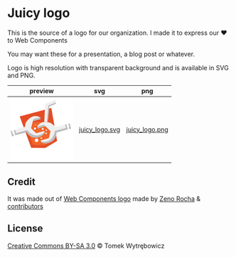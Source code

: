 # Juicy logo

This is the source of a logo for our organization.
I made it to express our :heart: to Web Components

You may want these for a presentation, a blog post or whatever.

Logo is high resolution with transparent background and is available in SVG and PNG.

| preview | svg | png |
| --- | --- | --- |
| <a href="logo"><img width=140 src="juicy_logo.png" alt="Juicy Logo"></a> | [juicy_logo.svg](juicy_logo.svg) | [juicy_logo.png](juicy_logo.png) |

## Credit

It was made out of [Web Components logo](https://github.com/webcomponents/webcomponents-icons/tree/9e5e637a1951c1e27dd06ca7076fb28ced4e8f77) made by [Zeno Rocha](https://github.com/zenorocha) & [contributors](https://github.com/webcomponents/webcomponents-icons/graphs/contributors)


## License

[Creative Commons BY-SA 3.0](http://creativecommons.org/licenses/by-sa/3.0/deed.en_US) © Tomek Wytrębowicz
